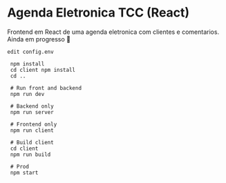 # Agenda Eletronica TCC (React)

Frontend em React de uma agenda eletronica com clientes e comentarios. Ainda em progresso :hammer:

```
edit config.env
```

```
 npm install
 cd client npm install
 cd ..
 
 # Run front and backend
 npm run dev
 
 # Backend only
 npm run server
 
 # Frontend only
 npm run client
 
 # Build client
 cd client
 npm run build
 
 # Prod
 npm start
```
